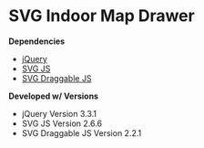 # SVG Indoor Map Drawer

**Dependencies**
* [jQuery](http://jquery.com/)
* [SVG JS](http://svgjs.com/)
* [SVG Draggable JS](https://github.com/svgdotjs/svg.draggable.js)

**Developed w/ Versions**
* jQuery Version 3.3.1
* SVG JS Version 2.6.6
* SVG Draggable JS Version 2.2.1

